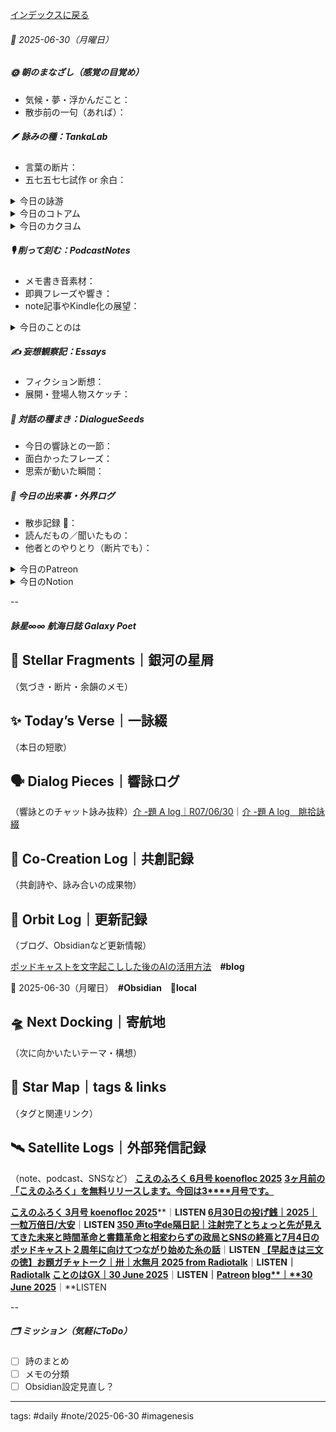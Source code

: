 [インデックスに戻る](../../../DialogueSeeds_2025-26.md)
###### 📅 2025-06-30（月曜日）

##### 🌞 朝のまなざし（感覚の目覚め）
- 気候・夢・浮かんだこと：
- 散歩前の一句（あれば）：

##### 🪶 詠みの種：TankaLab
- 言葉の断片：
- 五七五七七試作 or 余白：

<details>
<summary>今日の詠游</summary>

今朝の星詠　R07/06/30
宇宙の輪郭に言葉のふちに
触れて揺れて目覚めた朝に

口紅｜主役
はじめてのいろはちょっとだけ背伸びして
二番目からはバイぷれいやあ

おめでとう｜LINE
ありがとう
おめでとうよりありがとう
祝福は点　感謝は面

扉｜出口
くちびるの扉をあけて口遊む
ことばのふちを転がしながら

づ｜ZURE
づれてゆくこの瞬間のベクトルよ
づれゆくせつな　づれゆくあわい

詠游四題　令和7年6月30日
つれづれに口紅の扉をあけて
おめでとう言う君のくちびる

</details>
<details>
<summary>今日のコトアム</summary>


</details>
<details>
<summary>今日のカクヨム</summary>


</details>

##### 🎙 削って刻む：PodcastNotes
- メモ書き音素材：
- 即興フレーズや響き：
- note記事やKindle化の展望：

<details>
<summary>今日のことのは</summary>

 **🍃ことのは｜30 June 2025**
 **本日のアフタートーク［要約と目次］**
> このエピソードでは、AIと人間の関係が進化する中で、ポッドキャストの新しい方向性について議論されています。特に、ホモ・サピエンスだけでなくAIを含む新たなネットワークの形成に焦点が当てられています。（AI summary）
> **目次**
> [ポッドキャストの現状](https://listen.style/p/radiocampus/klqqswxs#chapter1)　[00:00](https://listen.style/p/radiocampus/klqqswxs#chapter1)  
> [未来への展望](https://listen.style/p/radiocampus/klqqswxs#chapter2)　[06:28](https://listen.style/p/radiocampus/klqqswxs#chapter2)

 **▷ 過去との葉**　[**ことのは｜30 June 2024**](https://listen.style/p/radiocampus/fvgtwgyi)｜[Patreon](https://www.patreon.com/posts/kotonoha-30-june-110565859)

 🍁**ことのは｜6月29日(日)**
 **毎日のblogつぶやき**
> 6月29日のブログつぶやきです。
> 今日は暑くなりましたね。30度までいきました。
> ようやく涼しくなってきました。今、夜の9時50分、冬一郎くんはまだ玄関先で番犬してます。上がれーと言っても上がらないですね、この季節はね。
> ゲストハウスのお客さんは今日が二泊目ですが、まだ外出中ということで札幌の街を楽しんでるんじゃないでしょうか。冬一郎くんは公園散歩、うんちも出ました。
> ポッドキャストは、ことのはギャラクシー、しゃべれるだけしゃべる、ザ・冬一郎散歩100号ですね。いろんな番組が100に来てますね。公開ダラダライブも100に来ましたからね、昨日ね。それから投げ銭一粒万倍日を配信してます。以上ですね、今日はね。
> ということで、今からブログをやって、今日は早めにと言ってももう10時ですけどね。結構、日が長いので時間が、感覚がやっぱりおかしくなりますね。
> ということで、やることが相変わらず盛りだくさんで、今日もまた新しいことがいろいろ起きてるんですけども、、、、[…続きをblogで読む](https://jimt.hatenablog.com/entry/2025/06/30/131929#%E4%BB%8A%E6%97%A5%E3%81%AE%E3%81%A4%E3%81%B6%E3%82%84%E3%81%8D29-June-2025)

 **新着Podcasts**
[**はじらぢさんでぃ #057 -ズレゆくズレを生きる- HRC season5**](https://listen.style/p/radiocampus/ozxlrgto)**｜**LISTEN｜[Spotify](https://open.spotify.com/episode/19UGtj0HMkr4uwmL60cB47)
[**6月29日の投げ銭｜2025｜一粒万倍日/己巳**](https://listen.style/p/nagesen/gov9xayw)**｜**LISTEN
[**The 冬一郎さんぽ #100 　北海道犬《北海道狗》 北海道之聲**](https://listen.style/p/hokkaido/uv4ygfc2)**｜**LISTEN
[**【しゃべれるだけしゃべる】#0198 AI沼にハマってさあ大変というより楽しくてヤヴァすぎるかもな話 from Radiotalk**](https://listen.style/p/twilight/tsjiqre7)**｜**LISTEN｜[Radiotalk](https://radiotalk.jp/talk/1325046)
[**ことのはGX｜29 June 2025**](https://listen.style/p/radiocampus/hegqgpda)**｜**LISTEN｜[Patreon](https://www.patreon.com/posts/kotonohagx-29-132695428)
[**blog｜29 June 2025**](https://listen.style/p/inmymind/upawmtwv)**｜**LISTEN

</details>

##### ✍️ 妄想観察記：Essays
- フィクション断想：
- 展開・登場人物スケッチ：

##### 🌱 対話の種まき：DialogueSeeds
- 今日の響詠との一節：
- 面白かったフレーズ：
- 思索が動いた瞬間：

##### 📌 今日の出来事・外界ログ
- 散歩記録 🐾：
- 読んだもの／聞いたもの：
- 他者とのやりとり（断片でも）：

<details>
<summary>今日のPatreon</summary>


</details>
<details>
<summary>今日のNotion</summary>

[**0630 HEG-Q2元年**](https://rebel-tortoise-b95.notion.site/0630-HEG-Q2-222bed030315809a87d2fec32d581aab)**｜**[**朝刊DAST｜詠星ことのはGX**](https://rebel-tortoise-b95.notion.site/DAST-GX-21abed03031580ef867af61136621dd1)
[**R07/06/30｜EX Carta**](https://rebel-tortoise-b95.notion.site/R07-06-30-EX-Carta-222bed0303158088b74bfaa3bf264be8)｜[R07/06｜星詠EX Carta](https://rebel-tortoise-b95.notion.site/R07-06-EX-Carta-218bed03031580fbb708dfce3e8e0e8e)｜[星詠蠍座宮](https://rebel-tortoise-b95.notion.site/218bed03031580c094faeb211f250ef6)
[**つれづれに　口紅の扉をあけて**](https://rebel-tortoise-b95.notion.site/222bed030315814d986ec58915517620)｜[**詠游色紙帖｜六月帖 令七**](https://rebel-tortoise-b95.notion.site/20ebed0303158055b80ac0c9224b3e27)
[詠星0034｜R07/06/30](https://scented-spruce-382.notion.site/0034-R07-06-30-220b4b68689181858fafe17526ef3a27)｜[詠星∞∞ 航海日誌 Galaxy Poets](https://ittekiou.github.io/notion/index.html?path=galaxypoet)
[介 -題 A log｜R07/06/30](https://www.notion.so/A-log-R07-06-30-221b4b68689181bd94c1ebd77b861034?source=copy_link)｜[介 -題 A log　眺拾詠綴](https://ittekiou.github.io/notion/index.html?path=alog)

</details>


--
##### 詠星∞∞ 航海日誌 Galaxy Poet

## 🌠 Stellar Fragments｜銀河の星屑

（気づき・断片・余韻のメモ）

## ✨ Today’s Verse｜一詠綴

（本日の短歌）

## 🗣️ Dialog Pieces｜響詠ログ

（響詠とのチャット詠み抜粋）[介 -題 A log｜R07/06/30](https://www.notion.so/A-log-R07-06-30-221b4b68689181bd94c1ebd77b861034?source=copy_link)｜[介 -題 A log　眺拾詠綴](https://ittekiou.github.io/notion/index.html?path=alog)

## 🤝 Co-Creation Log｜共創記録

（共創詩や、詠み合いの成果物）

## 📡 Orbit Log｜更新記録

（ブログ、Obsidianなど更新情報）

[ポッドキャストを文字起こしした後のAIの活用方法](https://jimt.hatenablog.com/entry/2025/07/01/105913)　**#blog**

📅 2025-06-30（月曜日）　**#Obsidian　🔑local**

## 🛸 Next Docking｜寄航地

（次に向かいたいテーマ・構想）

## 🌌 Star Map｜tags & links

（タグと関連リンク）

## 🛰️ Satellite Logs｜外部発信記録

（note、podcast、SNSなど）
[**こえのふろく 6月号 koenofloc 2025**](https://note.com/takahashihajime/n/nae80aa9f8848)
[**3****ヶ月前の「こえのふろく」を無料リリースします。今回は****3****月号です。**](https://note.com/takahashihajime/n/nb41e73dc06b4)

[**こえのふろく 3月号 koenofloc 2025**](https://listen.style/p/campusfm6214/euhws0jl)**｜**LISTEN
[**6月30日の投げ銭｜2025｜一粒万倍日/大安**](https://listen.style/p/nagesen/hewpd2jn)**｜**LISTEN
[**350 声to字de隔日記｜注射完了とちょっと先が見えてきた未来と時間革命と書籍革命と相変わらずの政局とSNSの終焉と7月4日のポッドキャスト２周年に向けてつながり始めた糸の話**](https://listen.style/p/cafe/uzl8ov6b)**｜**LISTEN
[**【早起きは三文の徳】お題ガチャトーク｜卅｜水無月 2025 from Radiotalk**](https://listen.style/p/twilight/u2hm04wg)**｜**LISTEN｜[Radiotalk](https://radiotalk.jp/talk/1325260)
[**ことのはGX｜30 June 2025**](https://listen.style/p/radiocampus/klqqswxs)**｜**LISTEN｜[Patreon](https://www.patreon.com/posts/kotonohagx-30-132816103)
[**blog****｜****30 June 2025**](https://listen.style/p/inmymind/qlnqa8ae)**｜**LISTEN

--
##### 🗂 ミッション（気軽にToDo）
- [ ] 詩のまとめ
- [ ] メモの分類
- [ ] Obsidian設定見直し？

---
tags: #daily #note/2025-06-30 #imagenesis